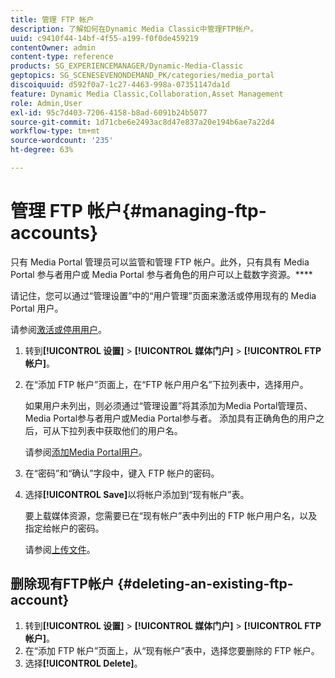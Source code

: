 ```yaml
---
title: 管理 FTP 帐户
description: 了解如何在Dynamic Media Classic中管理FTP帐户。
uuid: c9410f44-14bf-4f55-a199-f0f0de459219
contentOwner: admin
content-type: reference
products: SG_EXPERIENCEMANAGER/Dynamic-Media-Classic
geptopics: SG_SCENESEVENONDEMAND_PK/categories/media_portal
discoiquuid: d592f0a7-1c27-4463-998a-07351147da1d
feature: Dynamic Media Classic,Collaboration,Asset Management
role: Admin,User
exl-id: 95c7d403-7206-4158-b8ad-6091b24b5077
source-git-commit: 1d71cbe6e2493ac8d47e837a20e194b6ae7a22d4
workflow-type: tm+mt
source-wordcount: '235'
ht-degree: 63%

---
```


# 管理 FTP 帐户{#managing-ftp-accounts}

只有 Media Portal 管理员可以监管和管理 FTP 帐户。此外，只有具有 Media Portal 参与者用户或 Media Portal 参与者角色的用户可以上载数字资源。****

请记住，您可以通过“管理设置”中的“用户管理”页面来激活或停用现有的 Media Portal 用户。

请参阅[激活或停用用户](administration-setup.md#activating_or_deactivating_users)。

1. 转到&#x200B;**[!UICONTROL 设置]** > **[!UICONTROL 媒体门户]** > **[!UICONTROL FTP帐户]**。
1. 在“添加 FTP 帐户”页面上，在“FTP 帐户用户名”下拉列表中，选择用户。

   如果用户未列出，则必须通过“管理设置”将其添加为Media Portal管理员、Media Portal参与者用户或Media Portal参与者。 添加具有正确角色的用户之后，可从下拉列表中获取他们的用户名。

   请参阅[添加Media Portal用户](adding-media-portal-users.md#adding_a_media_portal_user)。

1. 在“密码”和“确认”字段中，键入 FTP 帐户的密码。
1. 选择&#x200B;**[!UICONTROL Save]**&#x200B;以将帐户添加到“现有帐户”表。

   要上载媒体资源，您需要已在“现有帐户”表中列出的 FTP 帐户用户名，以及指定给帐户的密码。

   请参阅[上传文件](uploading-files.md#uploading_files)。

## 删除现有FTP帐户 {#deleting-an-existing-ftp-account}

1. 转到&#x200B;**[!UICONTROL 设置]** > **[!UICONTROL 媒体门户]** > **[!UICONTROL FTP帐户]**。
1. 在“添加 FTP 帐户”页面上，从“现有帐户”表中，选择您要删除的 FTP 帐户。
1. 选择&#x200B;**[!UICONTROL Delete]**。
